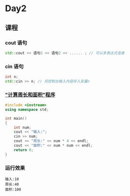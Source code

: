 # Day2
## 课程

### cout 语句
```cpp
std::cout << 语句1 << 语句2 << ...... ; // 可以多表达式连接
```

### cin 语句
```cpp
int n;
std::cin >> n; // 将控制台输入内容存入变量n
```

### ["计算周长和面积"程序](calculate.cpp)
```cpp
#include <iostream>
using namespace std;

int main()
{
	int num;
	cout << "输入:";
	cin >> num;
	cout << "周长:" << num * 4 << endl;
	cout << "面积:" << num * num << endl;
	return 0;
}
```
### 运行效果
```
输入:10
周长:40
面积:100
```